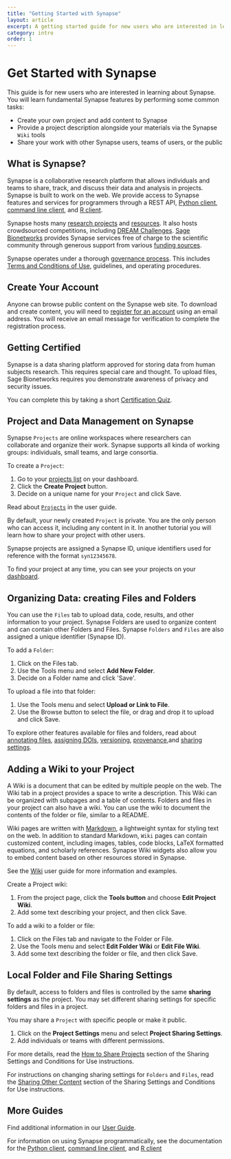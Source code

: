 ```yaml
---
title: "Getting Started with Synapse"
layout: article
excerpt: A getting started guide for new users who are interested in learning about Synapse.
category: intro
order: 1
---
```


# Get Started with Synapse

This guide is for new users who are interested in learning about Synapse. You will learn fundamental Synapse features by performing some common tasks:

* Create your own project and add content to Synapse
* Provide a project description alongside your materials via the Synapse `Wiki` tools
* Share your work with other Synapse users, teams of users, or the public

## What is Synapse?

Synapse is a collaborative research platform that allows individuals and teams to share, track, and discuss their data and analysis in projects. Synapse is built to work on the web. We provide access to Synapse features and services for programmers through a REST API, [Python client](https://python-docs.synapse.org/build/html/index.html), [command line client](https://python-docs.synapse.org/build/html/CommandLineClient.html), and [R client](https://r-docs.synapse.org/). 


Synapse hosts many [research projects](https://www.synapse.org/#!StandaloneWiki:ResearchCommunities) and [resources](https://www.synapse.org/#!StandaloneWiki:OpenResearchProjects). It also hosts crowdsourced competitions, including [DREAM Challenges](http://dreamchallenges.org/). [Sage Bionetworks](http://www.sagebionetworks.org) provides Synapse services free of charge to the scientific community through generous support from various [funding sources](/articles/faq.html#how-is-synapse-funded).

Synapse operates under a thorough [governance process](/articles/governance.html). This includes [Terms and Conditions of Use](https://s3.amazonaws.com/static.synapse.org/governance/SageBionetworksSynapseTermsandConditionsofUse.pdf?v=4), guidelines, and operating procedures.

## Create Your Account
Anyone can browse public content on the Synapse web site. To download and create content, you will need to [register for an account](https://www.synapse.org/register) using an email address. You will receive an email message for verification to complete the registration process.

## Getting Certified

Synapse is a data sharing platform approved for storing data from human subjects research. This requires special care and thought. To upload files, Sage Bionetworks requires you demonstrate awareness of privacy and security issues. 

You can complete this by taking a short [Certification Quiz](https://www.synapse.org/#!Quiz:Certification).

## Project and Data Management on Synapse

Synapse `Projects` are online workspaces where researchers can collaborate and organize their work. Synapse supports all kinda of working groups: individuals, small teams, and large consortia.

To create a `Project`:

1. Go to your [projects list](https://www.synapse.org/#!Profile:v/projects) on your dashboard.
1. Click the **Create Project** button.
1. Decide on a unique name for your `Project` and click Save.

Read about [`Projects`](making_a_project.md) in the user guide.


By default, your newly created `Project` is private. You are the only person who can access it, including any content in it. In another tutorial you will learn how to share your project with other users.

Synapse projects are assigned a Synapse ID, unique identifiers used for reference with the format `syn12345678`.

To find your project at any time, you can see your projects on your [dashboard](https://www.synapse.org/#!Profile:v/projects).

## Organizing Data: creating Files and Folders

You can use the `Files` tab to upload data, code, results, and other information to your project. Synapse Folders are used to organize content and can contain other Folders and Files. Synapse `Folders` and `Files` are also assigned a unique identifier (Synapse ID).

To add a `Folder`:

1. Click on the Files tab.
1. Use the Tools menu and select **Add New Folder**.
1. Decide on a Folder name and click 'Save'.

To upload a file into that folder:

1.  Use the Tools menu and select **Upload or Link to File**.
1. Use the Browse button to select the file, or drag and drop it to upload and click Save.

To explore other features available for files and folders, read about [annotating files](/articles/annotation_and_query.html), [assigning DOIs](/articles/doi.html), [versioning](/articles/files_and_versioning.html), [provenance](/articles/provenance.html),and [sharing settings](/articles/access_controls.html).

## Adding a Wiki to your Project

A Wiki is a document that can be edited by multiple people on the web. The Wiki tab in a project provides a space to write a description. This Wiki can be organized with subpages and a table of contents. Folders and files in your project can also have a wiki. You can use the wiki to document the contents of the folder or file, similar to a README.

Wiki pages are written with [Markdown](https://www.markdownguide.org/), a lightweight syntax for styling text on the web. In addition to standard Markdown, `Wiki` pages can contain customized content, including images, tables, code blocks, LaTeX formatted equations, and scholarly references. Synapse Wiki widgets also allow you to embed content based on other resources stored in Synapse.

See the [Wiki](/articles/wikis.html) user guide for more information and examples.

Create a Project wiki:

1. From the project page, click the **Tools button** and choose **Edit Project Wiki**.
1. Add some text describing your project, and then click Save.

To add a wiki to a folder or file:

1. Click on the Files tab and navigate to the Folder or File.
1. Use the Tools menu and select **Edit Folder Wiki** or **Edit File Wiki**.
1. Add some text describing the folder or file, and then click Save.

## Local Folder and File Sharing Settings

By default, access to folders and files is controlled by the same **sharing settings** as the project. You may set different sharing settings for specific folders and files in a project.

You may share a `Project` with specific people or make it public.

1. Click on the **Project Settings** menu and select **Project Sharing Settings**.
1. Add individuals or teams with different permissions.

For more details, read the [How to Share Projects](/articles/access_controls.html#how-to-share-projects) section of the Sharing Settings and Conditions for Use instructions.

For instructions on changing sharing settings for `Folders` and `Files`, read the [Sharing Other Content](/articles/access_controls.html#sharing-other-content) section of the Sharing Settings and Conditions for Use instructions.

## More Guides

Find additional information in our <a href="/articles/">User Guide</a>.

For information on using Synapse programmatically, see the documentation for the [Python client](https://python-docs.synapse.org/build/html/index.html), [command line client](https://python-docs.synapse.org/build/html/CommandLineClient.html), and [R client](https://r-docs.synapse.org/)
